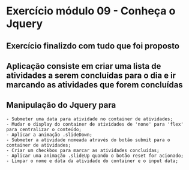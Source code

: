 # Exercício módulo 09 - Conheça o Jquery

## Exercício finalizdo com tudo que foi proposto

## Aplicação consiste em criar uma lista de atividades a serem concluídas para o dia e ir marcando as atividades que forem concluídas

## Manipulação do Jquery para

    - Submeter uma data para atividade no container de atividades;
    - Mudar o display do container de atividades de 'none' para 'flex' para centralizar o conteúdo;
    - Aplicar a animação .slideDown;
    - Submeter a atividade nomeada através do botão submit para o container de atividades;
    - Criar um checkbox para marcar as atividades concluídas;
    - Aplicar uma animação .slideUp quando o botão reset for acionado;
    - Limpar o nome e data da atividade do container e o input data;
